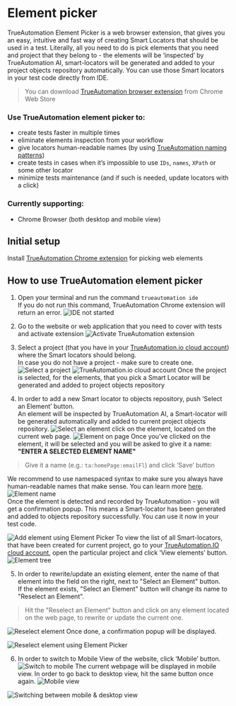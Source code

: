 # Element picker #

TrueAutomation Element Picker is a web browser extension, that gives you an easy, intuitive and fast way of creating Smart Locators that should be used in a test.
Literally, all you need to do is pick elements that you need and project that they belong to - the elements will be ‘inspected’ by TrueAutomation AI, 
smart-locators will be generated and added to your project objects repository automatically. You can use those Smart locators in your test code directly from IDE.
    
> You can download [TrueAutomation browser extension](https://chrome.google.com/webstore/detail/trueautomationio-element/khpnbhifngechnmadjdgddjjaiioncoh) from Chrome Web Store

### Use TrueAutomation element picker to: ###

- create tests faster in multiple times    
- eliminate elements inspection from your workflow    
- give locators human-readable names (by using [TrueAutomation naming patterns](/getting-started/ta-locators))    
- create tests in cases when it’s impossible to use `IDs`, `names`, `XPath` or some other locator
- minimize tests maintenance (and if such is needed, update locators with a click)

### Currently supporting: ###

- Chrome Browser (both desktop and mobile view)

## Initial setup ###

Install [TrueAutomation Chrome extension](https://chrome.google.com/webstore/detail/trueautomationio-element/khpnbhifngechnmadjdgddjjaiioncoh) for picking web elements

## How to use TrueAutomation element picker ###

1. Open your terminal and run the command `trueautomation ide`<br/>
If you do not run this command, TrueAutomation Chrome extension will return an error.
![IDE not started](../_images/ide-not-started.png  'TrueAutomation IDE has not been started')

2. Go to the website or web application that you need to cover with tests and activate extension
![Activate TrueAutomation extension](../_images/activate-extension.png  'Activate TrueAutomation extension')

3. Select a project (that you have in your [TrueAutomation.io cloud account](https://app.trueautomation.io/)) where the Smart locators should belong.<br/>
In case you do not have a project - make sure to create one.
![Select a project](../_images/select-project.png  'Select a project')
![TrueAutomation.io cloud account](../_images/cloud-project-list.png  'TrueAutomation.io cloud account')
Once the project is selected, for the elements, that you pick a Smart Locator will be generated and added to project objects repository

4. In order to add a new Smart locator to objects repository, push ‘Select an Element’ button.<br/>
An element will be inspected by TrueAutomation AI, a Smart-locator will be generated automatically and added to current project objects repository.
![Select an element](../_images/select-element-btn.png  'Select an element')
click on the element, located on the current web page.
![Element on page](../_images/element-on-page.png  'Element on page')
Once you’ve clicked on the element, it will be selected and you will be asked to give it a name: **"ENTER A SELECTED ELEMENT NAME"**
> Give it a name (e.g.: `ta:homePage:emailFl`) and click ‘Save’ button 
>
We recommend to use namespaced syntax to make sure you always have human-readable names that make sense. You can learn more [here]().
![Element name](../_images/name-element.png  'Element name')<br/>
Once the element is detected and recorded by TrueAutomation - you will get a confirmation popup. This means a Smart-locator has been generated and added to objects repository successfully. You can use it now in your test code.
<!--If you use .gif do new line before-->
>
![Add element using Element Picker](../_gif/add-new-element20fps.gif  'Add element using Element Picker')
To view the list of all Smart-locators, that have been created for current project, go to your [TrueAutomation.IO cloud account](https://app.trueautomation.io/), open the particular project and click ‘View elements’ button.
![Element tree](../_images/element-tree.png  'Element tree')

5. In order to rewrite/update an existing element, enter the name of that element into the field on the right, next to "Select an Element" button.<br/>
If the element exists, "Select an Element" button will change its name to "Reselect an Element".
> Hit the "Reselect an Element" button and click on any element located on the web page, to rewrite or update the current one.
>
![Reselect element](../_images/reselect-element.png  'Reselect element')
Once done, a confirmation popup will be displayed.
>
![Reselect element using Element Picker](../_gif/reselect-element20fps.gif  'Reselect element using Element Picker')

6. In order to switch to Mobile View of the website, click ‘Mobile’ button.
![Switch to mobile](../_images/mobile-btn.png  'Switch to mobile')
The current webpage will be displayed in mobile view. In order to go back to desktop view, hit the same button once again.
![Mobile view](../_images/mobile-view.png  'Mobile view')
<!--If you use .gif do new line before-->
>
![Switching between mobile & desktop view](../_gif/switch-mob-desk.gif  'Switching between mobile & desktop view')